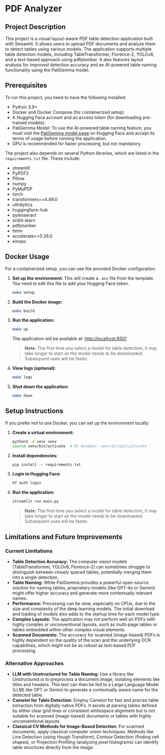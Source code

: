 # PDF Analyzer

## Project Description

This project is a visual layout-aware PDF table detection application built with Streamlit. It allows users to upload PDF documents and analyze them to detect tables using various models. The application supports multiple table detection models, including TableTransformer, Florence-2, YOLOv8, and a text-based approach using pdfplumber. It also features layout analysis for improved detection accuracy and an AI-powered table naming functionality using the PaliGemma model.

## Prerequisites

To run this project, you need to have the following installed:

- Python 3.9+
- Docker and Docker Compose (for containerized setup)
- A Hugging Face account and an access token (for downloading pre-trained models).
- PaliGemma Model: To use the AI-powered table naming feature, you must visit the [PaliGemma model page](https://huggingface.co/google/paligemma-3b-pt-224) on Hugging Face and accept its terms of usage before running the application.
- GPU is recommended for faster processing, but not mandatory.

The project also depends on several Python libraries, which are listed in the `requirements.txt` file. These include:

- streamlit
- PyPDF2
- Pillow
- numpy
- PyMuPDF
- torch
- transformers==4.49.0
- ultralytics
- huggingface-hub
- pytesseract
- scikit-learn
- pdfplumber
- timm
- accelerate>=0.26.0
- einops


## Docker Usage

For a containerized setup, you can use the provided Docker configuration.

1.  **Set up the environment:**
    This will create a `.env` file from the template. You need to edit this file to add your Hugging Face token.
    ```bash
    make setup
    ```

3.  **Build the Docker image:**
    ```bash
    make build
    ```

4.  **Run the application:**
    ```bash
    make up
    ```
    The application will be available at: [http://localhost:8501](http://localhost:8501)

    > **Note:** The first time you select a model for table detection, it may take longer to start as the model needs to be downloaded. Subsequent uses will be faster.

5.  **View logs (optional):**
    ```bash
    make logs
    ```

6.  **Shut down the application:**
    ```bash
    make down
    ```

## Setup Instructions

If you prefer not to use Docker, you can set up the environment locally:

1.  **Create a virtual environment:**
    ```bash
    python3 -m venv venv
    source venv/bin/activate  # On Windows: venv\Scripts\activate
    ```

2.  **Install dependencies:**
    ```bash
    pip install -r requirements.txt
    ```

3.  **Login to Hugging Face:**
    ```bash
    hf auth login
    ```

4.  **Run the application:**
    ```bash
    streamlit run main.py
    ```

    > **Note:** The first time you select a model for table detection, it may take longer to start as the model needs to be downloaded. Subsequent uses will be faster.

## Limitations and Future Improvements

### Current Limitations
*   **Table Detection Accuracy:** The computer vision models (TableTransformer, YOLOv8, Florence-2) can sometimes struggle to distinguish between closely spaced tables, potentially merging them into a single detection.
*   **Table Naming:** While PaliGemma provides a powerful open-source solution for naming tables, proprietary models (like GPT-4o or Gemini) might offer higher accuracy and generate more contextually relevant names.
*   **Performance:** Processing can be slow, especially on CPUs, due to the size and complexity of the deep learning models. The initial download and loading of models also adds to the startup time for each model type.
*   **Complex Layouts:** The application may not perform well on PDFs with highly complex or unconventional layouts, such as multi-page tables or tables embedded within other complex visual elements.
*   **Scanned Documents:** The accuracy for scanned (image-based) PDFs is highly dependent on the quality of the scan and the underlying OCR capabilities, which might not be as robust as text-based PDF processing.

### Alternative Approaches

- **LLM with Unstructured for Table Naming**: Use a library like Unstructured.io to preprocess a document image, isolating elements like titles and headers. This text can then be fed to a Large Language Model (LLM) like GPT or Gemini to generate a contextually aware name for the detected table.
- **Camelot for Table Detection**: Employ Camelot for fast and precise table extraction from digitally native PDFs. It excels at parsing tables defined by either clear grid lines or consistent whitespace alignment but is not suitable for scanned (image-based) documents or tables with highly unconventional layouts.
- **Classical CV Methods for Image-Based Detection**: For scanned documents, apply classical computer vision techniques. Methods like Line Detection (using Hough Transform), Contour Detection (finding cell shapes), or Projection Profiling (analyzing pixel histograms) can identify table structures directly from the image.

